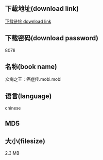## 下载地址(download link)
[下载链接 download link](https://voluble-croquembouche-d321dc.netlify.app/?s=%E4%BC%97%E7%97%85%E4%B9%8B%E7%8E%8B%EF%BC%9A%E7%99%8C%E7%97%87%E4%BC%A0.mobi)

## 下载密码(download password)
8078

## 名称(book name)
众病之王：癌症传.mobi.mobi

## 语言(language)
chinese

## MD5


## 大小(filesize)
2.3 MB
